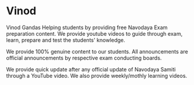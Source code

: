 # Vinod
Vinod Gandas
Helping students by providing free Navodaya Exam preparation content. We provide youtube videos to guide through exam, learn, prepare and test the students' knowledge.

We provide 100% genuine content to our students. All announcements are official announcements by respective exam conducting boards.

We provide quick update after any official update of Navodaya Samiti through a YouTube video. We also provide weekly/mothly learning videos.
